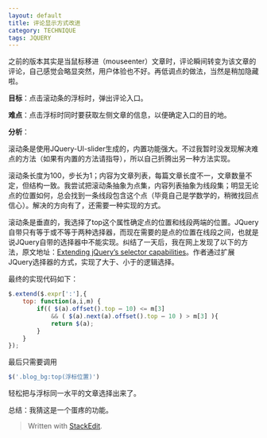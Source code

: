 ```yaml
---
layout: default
title: 评论显示方式改进
category: TECHNIQUE
tags: JQUERY
---
```


之前的版本其实是当鼠标移进（mouseenter）文章时，评论瞬间转变为该文章的评论，自己感觉会略显突然，用户体验也不好。再低调点的做法，当然是稍加隐藏啦。

**目标**：点击滚动条的浮标时，弹出评论入口。

**难点**：点击浮标时同时要获取左侧文章的信息，以便确定入口的目的地。

<!-- excerpt -->

**分析**：

滚动条是使用JQuery-UI-slider生成的，内置功能强大。不过我暂时没发现解决难点的方法（如果有内置的方法请指导），所以自己折腾出另一种方法实现。

滚动条长度为100，步长为1；内容为文章列表，每篇文章长度不一，文章数量不定，但结构一致。我尝试把滚动条抽象为点集，内容列表抽象为线段集；明显无论点的位置如何，总会找到一条线段包含这个点（毕竟自己是学数学的，稍微找回点信心）。解决的方向有了，还需要一种实现的方式。

滚动条是垂直的，我选择了top这个属性确定点的位置和线段两端的位置。JQuery自带只有等于或不等于两种选择器，而现在需要的是点的位置在线段之间，也就是说JQuery自带的选择器中不能实现。纠结了一天后，我在网上发现了以下的方法，原文地址：[Extending jQuery’s selector capabilities](http://james.padolsey.com/javascript/extending-jquerys-selector-capabilities/)。作者通过扩展JQuery选择器的方式，实现了大于、小于的逻辑选择。

最终的实现代码如下：

```javascript
$.extend($.expr[':'],{
	top: function(a,i,m) {
		if(( $(a).offset().top – 10) <= m[3] 
            && ( $(a).next(a).offset().top – 10 ) > m[3] ){
            return $(a); 
        }
	}
});
```

最后只需要调用

```javascript
$('.blog_bg:top(浮标位置)')
```

轻松把与浮标同一水平的文章选择出来了。

总结：我猜这是一个蛋疼的功能。


> Written with [StackEdit](https://stackedit.io/).
